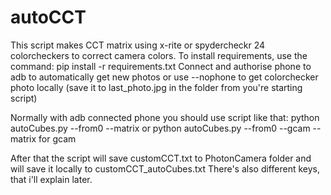 # autoCCT
This script makes CCT matrix using x-rite or spydercheckr 24 colorcheckers to correct camera colors.
To install requirements, use the command:
  pip install -r requirements.txt
Connect and authorise phone to adb to automatically get new photos or use --nophone to get colorchecker photo locally (save it to last_photo.jpg in the folder from you're starting script)

Normally with adb connected phone you should use script like that:
  python autoCubes.py --from0 --matrix
  or
  python autoCubes.py --from0 --gcam --matrix
  for gcam
  
After that the script will save customCCT.txt to PhotonCamera folder and will save it locally to customCCT_autoCubes.txt
There's also different keys, that i'll explain later.
